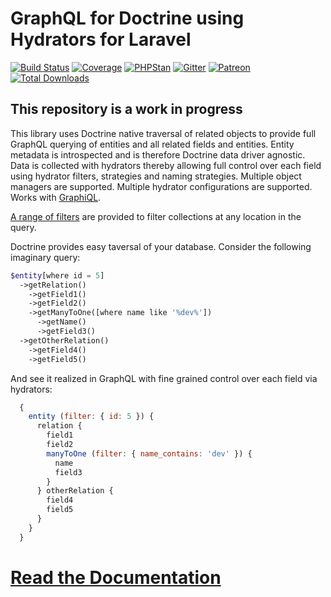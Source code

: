 GraphQL for Doctrine using Hydrators for Laravel
================================================

[![Build Status](https://travis-ci.org/API-Skeletons/doctrine-graphql.svg)](https://travis-ci.org/API-Skeletons/doctrine-graphql)
[![Coverage](https://coveralls.io/repos/github/API-Skeletons/doctrine-graphql/badge.svg?branch=master&124)](https://coveralls.io/repos/github/API-Skeletons/doctrine-graphql/badge.svg?branch=master&124)
[![PHPStan](https://img.shields.io/badge/PHPStan-enabled-brightgreen.svg?style=flat)](https://github.com/phpstan/phpstan)
[![Gitter](https://badges.gitter.im/api-skeletons/open-source.svg)](https://gitter.im/api-skeletons/open-source)
[![Patreon](https://img.shields.io/badge/patreon-donate-yellow.svg)](https://www.patreon.com/apiskeletons)
[![Total Downloads](https://poser.pugx.org/api-skeletons/doctrine-graphql/downloads)](https://packagist.org/packages/api-skeletons/doctrine-graphql)

## This repository is a work in progress

This library uses Doctrine native traversal of related objects to provide full GraphQL
querying of entities and all related fields and entities.
Entity metadata is introspected and is therefore Doctrine data driver agnostic.
Data is collected with hydrators thereby
allowing full control over each field using hydrator filters, strategies and naming strategies.
Multiple object managers are supported. Multiple hydrator configurations are supported.
Works with [GraphiQL](https://github.com/graphql/graphiql).

[A range of filters](http://graphql.apiskeletons.com/en/latest/queries.html)
are provided to filter collections at any location in the query.

Doctrine provides easy taversal of your database.  Consider the following imaginary query:
```php
$entity[where id = 5]
  ->getRelation()
    ->getField1()
    ->getField2()
    ->getManyToOne([where name like '%dev%'])
      ->getName()
      ->getField3()
  ->getOtherRelation()
    ->getField4()
    ->getField5()
```

And see it realized in GraphQL with fine grained control over each field via hydrators:

```js
  { 
    entity (filter: { id: 5 }) { 
      relation { 
        field1 
        field2 
        manyToOne (filter: { name_contains: 'dev' }) { 
          name 
          field3 
        } 
      } otherRelation { 
        field4 
        field5 
      } 
    } 
  }
```


[Read the Documentation](https://apiskeletons-doctrine-graphql.readthedocs.io/en/latest/)
==========================================================

